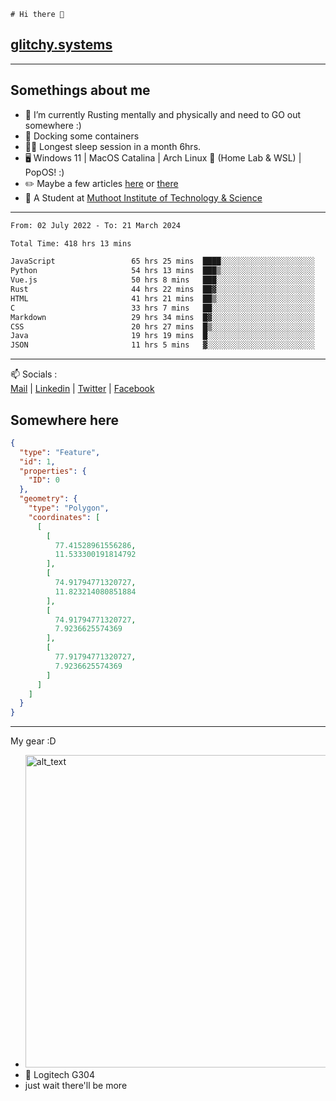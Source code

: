 ```
# Hi there 👋
```
## [glitchy.systems](https://glitchy.systems)
---

## Somethings about me



- 🌱 I’m currently Rusting mentally and physically and need to GO out somewhere :)
- 🐋 Docking some containers
- 😶‍🌫️ Longest sleep session in a month 6hrs.
- 🖥️ Windows 11 | MacOS Catalina | Arch Linux 🦩 (Home Lab & WSL) | PopOS! :)
- ✏️ Maybe a few articles [here](https://medium.com/@advaithnarayanan8) or [there](https://medium.com/@advaithnarayanan8)
- 📑 A Student at [Muthoot Institute of Technology & Science](https://mgmits.ac.in/)



---

<!--START_SECTION:waka-->

```txt
From: 02 July 2022 - To: 21 March 2024

Total Time: 418 hrs 13 mins

JavaScript                 65 hrs 25 mins  ████░░░░░░░░░░░░░░░░░░░░░   15.64 %
Python                     54 hrs 13 mins  ███▒░░░░░░░░░░░░░░░░░░░░░   12.97 %
Vue.js                     50 hrs 8 mins   ███░░░░░░░░░░░░░░░░░░░░░░   11.99 %
Rust                       44 hrs 22 mins  ██▓░░░░░░░░░░░░░░░░░░░░░░   10.61 %
HTML                       41 hrs 21 mins  ██▒░░░░░░░░░░░░░░░░░░░░░░   09.89 %
C                          33 hrs 7 mins   ██░░░░░░░░░░░░░░░░░░░░░░░   07.92 %
Markdown                   29 hrs 34 mins  █▓░░░░░░░░░░░░░░░░░░░░░░░   07.07 %
CSS                        20 hrs 27 mins  █▒░░░░░░░░░░░░░░░░░░░░░░░   04.89 %
Java                       19 hrs 19 mins  █░░░░░░░░░░░░░░░░░░░░░░░░   04.62 %
JSON                       11 hrs 5 mins   ▓░░░░░░░░░░░░░░░░░░░░░░░░   02.65 %
```

<!--END_SECTION:waka-->

---

📫 Socials :<br>
[Mail](mailto:advaithnarayanan8@gmail.com) | [Linkedin](https://www.linkedin.com/in/advaith-narayanan-a72152214/) | [Twitter](https://twitter.com/advaithnarayan) | [Facebook](https://screenmessage.com/qinq)

## Somewhere here

```geojson
{
  "type": "Feature",
  "id": 1,
  "properties": {
    "ID": 0
  },
  "geometry": {
    "type": "Polygon",
    "coordinates": [
      [
        [
          77.41528961556286,
          11.533300191814792
        ],
        [
          74.91794771320727,
          11.823214080851884
        ],
        [
          74.91794771320727,
          7.9236625574369
        ],
        [
          77.91794771320727,
          7.9236625574369
        ]
      ]
    ]
  }
}
```


--- 
My gear :D

- [<img alt="alt_text" width="500px" src="https://valid.x86.fr/cache/banner/xv24bv-6.png" />](https://valid.x86.fr/xv24bv)
- 🐁 Logitech G304
- just wait there'll be more

